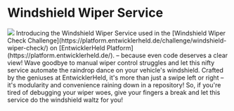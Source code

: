 # Windshield Wiper Service
<img src="https://res.cloudinary.com/dspi5zyaa/image/upload/v1693312476/eh-platform/challenges/Windshield%20Wiper%20Check/neocx-banner.png">
Introducing the Windshield Wiper Service used in
the [Windshield Wiper Check Challenge](https://platform.entwicklerheld.de/challenge/windshield-wiper-check/) on [EntwicklerHeld Platform](https://platform.entwicklerheld.de/). – because
even code deserves a clear view! Wave goodbye to manual wiper control struggles and let this nifty service automate the
raindrop dance on your vehicle's windshield. Crafted by the geniuses at EntwicklerHeld, it's more than just a swipe left or
right – it's modularity and convenience raining down in a repository! So, if you're tired of debugging your wiper woes,
give your fingers a break and let this service do the windshield waltz for you!